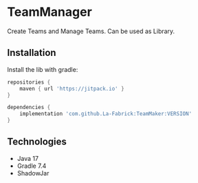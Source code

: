 # TeamManager

Create Teams and Manage Teams. Can be used as Library.

## Installation

Install the lib with gradle:
```groovy
repositories {
    maven { url 'https://jitpack.io' }
}
```
```groovy
dependencies {
    implementation 'com.github.La-Fabrick:TeamMaker:VERSION'
}
```

## Technologies

- Java 17
- Gradle 7.4
- ShadowJar
